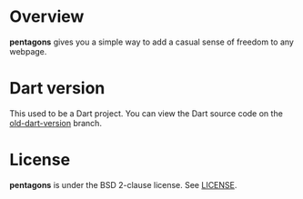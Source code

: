 # Overview

**pentagons** gives you a simple way to add a casual sense of freedom to any webpage.

# Dart version

This used to be a Dart project. You can view the Dart source code on the [old-dart-version](https://github.com/unixpickle/pentagons/tree/old-dart-version) branch.

# License

**pentagons** is under the BSD 2-clause license. See [LICENSE](LICENSE).

